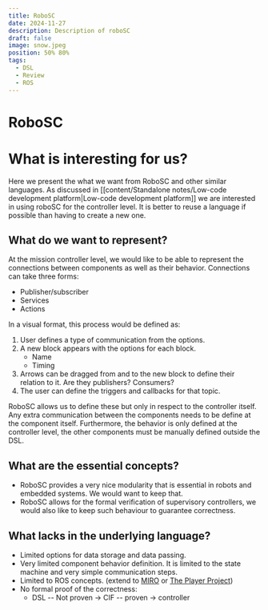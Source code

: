```yaml
---
title: RoboSC
date: 2024-11-27
description: Description of roboSC
draft: false
image: snow.jpeg
position: 50% 80%
tags:
  - DSL
  - Review
  - ROS
---
```


# RoboSC


# What is interesting for us?

Here we present the what we want from RoboSC and other similar languages. As discussed in [[content/Standalone notes/Low-code development platform|Low-code development platform]] we are interested in using roboSC for the controller level. It is better to reuse a language if possible than having to create a new one.

## What do we want to represent?

At the mission controller level, we would like to be able to represent the connections between components as well as their behavior. Connections can take three forms: 

- Publisher/subscriber
- Services
- Actions

In a visual format, this process would be defined as:

1. User defines a type of communication from the options.
2. A new block appears with the options for each block.
	- Name
	- Timing
3. Arrows can be dragged from and to the new block to define their relation to it. Are they publishers? Consumers?
4. The user can define the triggers and callbacks for that topic.

RoboSC allows us to define these but only in respect to the controller itself. Any extra communication between the components needs to be define at the component itself. Furthermore, the behavior is only defined at the controller level, the other components must be manually defined outside the DSL.

## What are the essential concepts?

- RoboSC provides a very nice modularity that is essential in robots and embedded systems. We would want to keep that.
- RoboSC allows for the formal verification of supervisory controllers, we would also like to keep such behaviour to guarantee correctness.

## What lacks in the underlying language?

- Limited options for data storage and data passing.
- Very limited component behavior definition. It is limited to the state machine and very simple communication steps.
- Limited to ROS concepts. (extend to [MIRO](http://users.isr.ist.utl.pt/~jseq/ResearchAtelier/misc/Miro%20-%20Middleware%20for%20Robots) or [The Player Project](https://playerproject.github.io))
- No formal proof of the correctness:
	- DSL -- Not proven -> CIF -- proven -> controller

